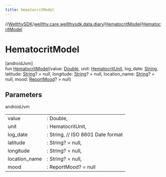 ```yaml
---
title: HematocritModel
---
```

//[WellthySDK](../../../index.html)/[wellthy.care.wellthysdk.data.diary](../index.html)/[HematocritModel](index.html)/[HematocritModel](-hematocrit-model.html)



# HematocritModel



[androidJvm]\
fun [HematocritModel](-hematocrit-model.html)(value: [Double](https://kotlinlang.org/api/latest/jvm/stdlib/kotlin/-double/index.html), unit: [HematocritUnit](../-hematocrit-unit/index.html), log_date: [String](https://kotlinlang.org/api/latest/jvm/stdlib/kotlin/-string/index.html), latitude: [String](https://kotlinlang.org/api/latest/jvm/stdlib/kotlin/-string/index.html)? = null, longitude: [String](https://kotlinlang.org/api/latest/jvm/stdlib/kotlin/-string/index.html)? = null, location_name: [String](https://kotlinlang.org/api/latest/jvm/stdlib/kotlin/-string/index.html)? = null, mood: [ReportMood](../-report-mood/index.html)? = null)



## Parameters


androidJvm

| | |
|---|---|
| value | : Double, |
| unit | : HematocritUnit, |
| log_date | : String, // ISO 8601 Date format |
| latitude | : String? = null, |
| longitude | : String? = null, |
| location_name | : String? = null, |
| mood | : ReportMood? = null |




